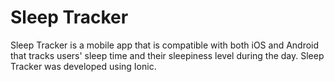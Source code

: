# Sleep Tracker

Sleep Tracker is a mobile app that is compatible with both iOS and Android that tracks users' sleep time and their sleepiness level during the day. Sleep Tracker was developed using Ionic. 
